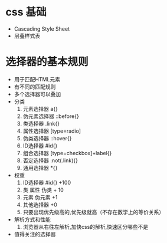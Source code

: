 # css 基础
 * Cascading Style Sheet
 * 层叠样式表
# 选择器的基本规则
  * 用于匹配HTML元素
  * 有不同的匹配规则
  * 多个选择器可以叠加
  * 分类
    1. 元素选择器 a{}
    2. 伪元素选择器 ::before{}
    3. 类选择器 .link{}
    4. 属性选择器  [type=radio]
    5. 伪类选择器  ::hover{}
    6. ID选择器 #id{}
    7. 组合选择器 [type=checkbox]+label{}
    8. 否定选择器  :not(.link){}
    9. 通用选择器 *{}
  * 权重
     1. ID选择器 #id{}  +100
     2. 类 属性  伪类  + 10
     3. 元素  伪元素  +1
     4. 其他选择器 +0 
     5. 只要出现优先级高的,优先级就高（不存在数学上的等价关系） 
  * 解析方式和性能
    1. 浏览器从右往左解析,加快css的解析,快速区分哪些不是
  * 值得关注的选择器
